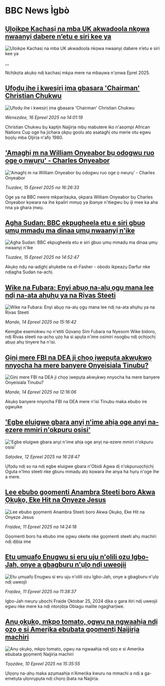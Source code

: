 # BBC News Ìgbò## [Ụlọikpe Kachasị na mba UK akwadoola nkọwa nwaanyị dabere n’etu e siri kee ya](https://www.bbc.co.uk/igbo/live/c0qnz7jg5ndt?at_campaign=githubrss)![Ụlọikpe Kachasị na mba UK akwadoola nkọwa nwaanyị dabere n’etu e siri kee ya](https://ichef.bbci.co.uk/ace/standard/240/cpsprodpb/9c44/live/99d603d0-1ac3-11f0-8a1e-3ff815141b98.png)__Nchịkọta akụkọ ndị kachasị mkpa mere na mbaụwa n'ọnwa Eprel 2025.## [Ụfọdụ ihe i kwesịrị ịma gbasara 'Chairman' Christian Chukwu](https://www.bbc.com/igbo/articles/c793q1dql32o?at_campaign=githubrss)![Ụfọdụ ihe i kwesịrị ịma gbasara 'Chairman' Christian Chukwu](https://ichef.bbci.co.uk/ace/standard/240/cpsprodpb/a12e/live/cc0019c0-1aca-11f0-8699-af8a0981754f.jpg)_Wenezdee, 16 Epreel 2025 na 14:01:19_Christian Chukwu bụ kaptịn Naịjirịa mbụ mabutere iko n'asọmpi African Nations Cup oge ha jichara ọkpụ goolu atọ asataghị otu merie otu egwu bọọlụ mba Ọljirịa n'afọ 1980.## ['Amaghị m na William Onyeabor bụ odogwu ruo oge ọ nwụrụ' - Charles Onyeabor](https://www.bbc.com/igbo/articles/c62gnyr00z4o?at_campaign=githubrss)!['Amaghị m na William Onyeabor bụ odogwu ruo oge ọ nwụrụ' - Charles Onyeabor](https://ichef.bbci.co.uk/ace/standard/240/cpsprodpb/42a8/live/6b504990-1a13-11f0-a455-cf1d5f751d2f.jpg)_Tiuzdee, 15 Epreel 2025 na 16:26:33_Oge ya na BBC nwere mkparịtaụka, ọkpara William Onyeabor bụ Charles Onyeabor kọwara na ihe kpaliri mmụọ ya ịbanye n'itiegwu bụ iji mee ka aha nna ya ghara ịnwụ.## [Agha Sudan: BBC ekpugheela etu e siri gbuo ụmụ mmadụ ma dinaa ụmụ nwaanyị n'ike](https://www.bbc.com/igbo/articles/c9qwy3rprdvo?at_campaign=githubrss)![Agha Sudan: BBC ekpugheela etu e siri gbuo ụmụ mmadụ ma dinaa ụmụ nwaanyị n'ike](https://ichef.bbci.co.uk/ace/standard/240/cpsprodpb/ed2b/live/1df61010-162d-11f0-8a1e-3ff815141b98.jpg)_Tiuzdee, 15 Epreel 2025 na 14:52:47_Akụkọ ndụ na-adịghị ahụkebe na el-Fasher - obodo ikpeazụ Darfur nke ndịagha Sudan na-achị.## [Wike na Fubara: Enyi abụọ na-alụ ọgụ mana lee ndị na-ata ahụhụ ya na Rịvas Steeti](https://www.bbc.com/igbo/articles/cx20xmgzy7vo?at_campaign=githubrss)![Wike na Fubara: Enyi abụọ na-alụ ọgụ mana lee ndị na-ata ahụhụ ya na Rịvas Steeti](https://ichef.bbci.co.uk/ace/standard/240/cpsprodpb/d6b0/live/90b510d0-1932-11f0-8cf4-4b4e0621abf0.jpg)_Mọnde, 14 Epreel 2025 na 15:16:42_Kemgbe esemokwu nọ n'etiti Gọvanọ Sim Fubara na Nyesom Wike bidoro, ndị Rivas steeti na-achọ ụzọ ha si apụta n'ime osimiri nsogbu ndị ọchịọchị abụọ ahụ tinyere ha n'isi.## [Gịnị mere FBI na DEA ji chọọ ịwepụta akwụkwọ nnyocha ha mere banyere Onyeisiala Tinubu?](https://www.bbc.com/igbo/articles/c0el94nwwzvo?at_campaign=githubrss)![Gịnị mere FBI na DEA ji chọọ ịwepụta akwụkwọ nnyocha ha mere banyere Onyeisiala Tinubu?](https://ichef.bbci.co.uk/ace/standard/240/cpsprodpb/c9ef/live/fde633b0-1922-11f0-a455-cf1d5f751d2f.jpg)_Mọnde, 14 Epreel 2025 na 12:16:06_Akụkọ banyere nnyocha FBI na DEA mere n'isi Tinubu maka ebubo ire ọgwụike## ['Egbe eluigwe gbara anyị n'ime ahịa oge anyị na-ezere mmiri n'okpuru osisi'](https://www.bbc.com/igbo/articles/cyvqqmr2zpvo?at_campaign=githubrss)!['Egbe eluigwe gbara anyị n'ime ahịa oge anyị na-ezere mmiri n'okpuru osisi'](https://ichef.bbci.co.uk/ace/standard/240/cpsprodpb/e7e6/live/1ae53ec0-17bb-11f0-a455-cf1d5f751d2f.jpg)_Satọdee, 12 Epreel 2025 na 16:28:47_Ụfọdụ ndị so na ndị egbe eluigwe gbara n'Obidi Agwa dị n'okpuruọchịchị Oguta n'Imo steeti nke gburu mmadụ atọ kọwara ihe anya ha hụrụ n'oge ihe a mere.## [Lee ebubo gọọmenti Anambra Steeti boro Akwa Ọkụkọ, Eke Hit na Onyeze Jesus](https://www.bbc.com/igbo/articles/cwynp7eeek5o?at_campaign=githubrss)![Lee ebubo gọọmenti Anambra Steeti boro Akwa Ọkụkọ, Eke Hit na Onyeze Jesus](https://ichef.bbci.co.uk/ace/standard/240/cpsprodpb/45da/live/b70854e0-16df-11f0-a455-cf1d5f751d2f.jpg)_Fraịdee, 11 Epreel 2025 na 14:24:18_Gọọmenti boro ha ebubo ime ọgwụ okeite nke gọọmenti steeti ahụ machiri ndị dịbịa ime## [Etu ụmụafọ Enugwu si eru uju n'olili ozu Igbo-Jah, onye a gbagburu n'ụlọ ndị uweojii ](https://www.bbc.com/igbo/articles/cly22328g85o?at_campaign=githubrss)![Etu ụmụafọ Enugwu si eru uju n'olili ozu Igbo-Jah, onye a gbagburu n'ụlọ ndị uweojii ](https://ichef.bbci.co.uk/ace/standard/240/cpsprodpb/a014/live/66fd28b0-16c9-11f0-8a1e-3ff815141b98.jpg)_Fraịdee, 11 Epreel 2025 na 11:38:37_Igbo-Jah nwụrụ ụbọchị Fraịde Ọktobar 25, 2024 dịka ọ gara itiri ndị uweojii egwu nke mere ka ndị ntorọbịa Obiagu malite ngagharịiwe.## [Anụ ọkụkọ, mkpo tomato, ọgwụ na ngwaahịa ndị ọzọ e si Amerịka ebubata gọọmentị Naịjirịa machiri](https://www.bbc.com/igbo/articles/clywwj99y27o?at_campaign=githubrss)![Anụ ọkụkọ, mkpo tomato, ọgwụ na ngwaahịa ndị ọzọ e si Amerịka ebubata gọọmentị Naịjirịa machiri](https://ichef.bbci.co.uk/ace/standard/240/cpsprodpb/248b/live/3728f140-1620-11f0-a455-cf1d5f751d2f.jpg)_Tọọzdee, 10 Epreel 2025 na 15:35:55_Ụlọọrụ na-ahụ maka azụmaahịa n'Amerịka kwuru na mmachi a ndị a ga-emetụta ụlọnrụpụta ndị chọrọ ịbata na Naịjirịa.